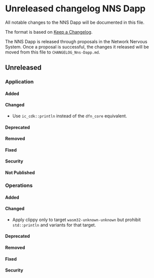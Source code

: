 # Unreleased changelog NNS Dapp

All notable changes to the NNS Dapp will be documented in this file.

The format is based on [Keep a Changelog](https://keepachangelog.com/en/1.0.0/).

The NNS Dapp is released through proposals in the Network Nervous System. Once a
proposal is successful, the changes it released will be moved from this file to
`CHANGELOG_Nns-Dapp.md`.

## Unreleased

### Application

#### Added

#### Changed

* Use `ic_cdk::println` instead of the `dfn_core` equivalent.

#### Deprecated

#### Removed

#### Fixed

#### Security

#### Not Published

### Operations

#### Added

#### Changed

* Apply clippy only to target `wasm32-unknown-unknown` but prohibit `std::println` and variants for that target.

#### Deprecated

#### Removed

#### Fixed

#### Security
